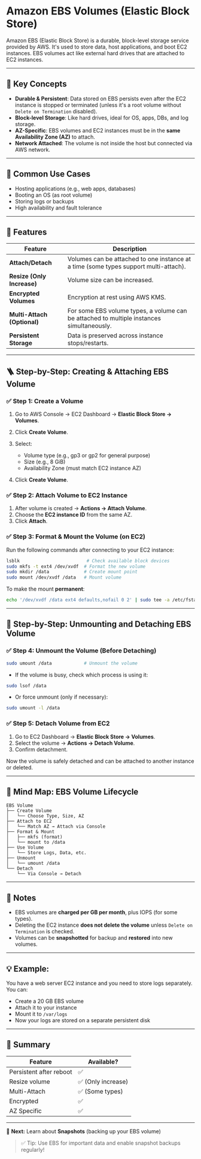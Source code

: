 # Amazon EBS Volumes (Elastic Block Store)

Amazon EBS (Elastic Block Store) is a durable, block-level storage service provided by AWS. It's used to store data, host applications, and boot EC2 instances. EBS volumes act like external hard drives that are attached to EC2 instances.

---

## 📌 Key Concepts

* **Durable & Persistent**: Data stored on EBS persists even after the EC2 instance is stopped or terminated (unless it's a root volume without `Delete on Termination` disabled).
* **Block-level Storage**: Like hard drives, ideal for OS, apps, DBs, and log storage.
* **AZ-Specific**: EBS volumes and EC2 instances must be in the **same Availability Zone (AZ)** to attach.
* **Network Attached**: The volume is not inside the host but connected via AWS network.

---

## 🔧 Common Use Cases

* Hosting applications (e.g., web apps, databases)
* Booting an OS (as root volume)
* Storing logs or backups
* High availability and fault tolerance

---

## 🧠 Features

| Feature                     | Description                                                                               |
| --------------------------- | ----------------------------------------------------------------------------------------- |
| **Attach/Detach**           | Volumes can be attached to one instance at a time (some types support multi-attach).      |
| **Resize (Only Increase)**  | Volume size can be increased.                                                             |
| **Encrypted Volumes**       | Encryption at rest using AWS KMS.                                                         |
| **Multi-Attach (Optional)** | For some EBS volume types, a volume can be attached to multiple instances simultaneously. |
| **Persistent Storage**      | Data is preserved across instance stops/restarts.                                         |

---

## 🪜 Step-by-Step: Creating & Attaching EBS Volume

### ✅ Step 1: Create a Volume

1. Go to AWS Console → EC2 Dashboard → **Elastic Block Store → Volumes**.
2. Click **Create Volume**.
3. Select:

   * Volume type (e.g., gp3 or gp2 for general purpose)
   * Size (e.g., 8 GiB)
   * Availability Zone (must match EC2 instance AZ)
4. Click **Create Volume**.

### ✅ Step 2: Attach Volume to EC2 Instance

1. After volume is created → **Actions → Attach Volume**.
2. Choose the **EC2 instance ID** from the same AZ.
3. Click **Attach**.

### ✅ Step 3: Format & Mount the Volume (on EC2)

Run the following commands after connecting to your EC2 instance:

```bash
lsblk                         # Check available block devices
sudo mkfs -t ext4 /dev/xvdf  # Format the new volume
sudo mkdir /data             # Create mount point
sudo mount /dev/xvdf /data   # Mount volume
```

To make the mount **permanent**:

```bash
echo '/dev/xvdf /data ext4 defaults,nofail 0 2' | sudo tee -a /etc/fstab
```

---

## 🔄 Step-by-Step: Unmounting and Detaching EBS Volume

### ✅ Step 4: Unmount the Volume (Before Detaching)

```bash
sudo umount /data            # Unmount the volume
```

* If the volume is busy, check which process is using it:

```bash
sudo lsof /data
```

* Or force unmount (only if necessary):

```bash
sudo umount -l /data
```

### ✅ Step 5: Detach Volume from EC2

1. Go to EC2 Dashboard → **Elastic Block Store → Volumes**.
2. Select the volume → **Actions → Detach Volume**.
3. Confirm detachment.

Now the volume is safely detached and can be attached to another instance or deleted.

---

## 🧭 Mind Map: EBS Volume Lifecycle

```plaintext
EBS Volume
├── Create Volume
│   └── Choose Type, Size, AZ
├── Attach to EC2
│   └── Match AZ → Attach via Console
├── Format & Mount
│   ├── mkfs (format)
│   └── mount to /data
├── Use Volume
│   └── Store Logs, Data, etc.
├── Unmount
│   └── umount /data
└── Detach
    └── Via Console → Detach
```

---

## 🛑 Notes

* EBS volumes are **charged per GB per month**, plus IOPS (for some types).
* Deleting the EC2 instance **does not delete the volume** unless `Delete on Termination` is checked.
* Volumes can be **snapshotted** for backup and **restored** into new volumes.

---

## 💡 Example:

You have a web server EC2 instance and you need to store logs separately. You can:

* Create a 20 GB EBS volume
* Attach it to your instance
* Mount it to `/var/logs`
* Now your logs are stored on a separate persistent disk

---

## 📘 Summary

| Feature                 | Available?        |
| ----------------------- | ----------------- |
| Persistent after reboot | ✅                 |
| Resize volume           | ✅ (Only increase) |
| Multi-Attach            | ✅ (Some types)    |
| Encrypted               | ✅                 |
| AZ Specific             | ✅                 |

---

📝 **Next:** Learn about **Snapshots** (backing up your EBS volume)

> ✅ Tip: Use EBS for important data and enable snapshot backups regularly!
